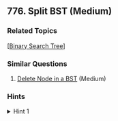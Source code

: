 <!--|This file generated by command(leetcode description); DO NOT EDIT.    |-->
<!--+----------------------------------------------------------------------+-->
<!--|@author    Openset <openset.wang@gmail.com>                           |-->
<!--|@link      https://github.com/openset                                 |-->
<!--|@home      https://github.com/openset/leetcode                        |-->
<!--+----------------------------------------------------------------------+-->

## 776. Split BST (Medium)



### Related Topics
  [[Binary Search Tree](https://github.com/openset/leetcode/tree/master/tag/binary-search-tree/README.md)]

### Similar Questions
  1. [Delete Node in a BST](https://github.com/openset/leetcode/tree/master/problems/delete-node-in-a-bst) (Medium)

### Hints
<details>
<summary>Hint 1</summary>
Use recursion.  If root.val <= V, you split root.right into two halves, then join it's left half back on root.right.
</details>
